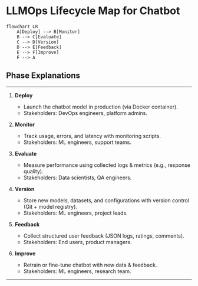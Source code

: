 # LLMOps Lifecycle Map for Chatbot

```mermaid
flowchart LR
    A[Deploy] --> B[Monitor]
    B --> C[Evaluate]
    C --> D[Version]
    D --> E[Feedback]
    E --> F[Improve]
    F --> A
```

## Phase Explanations

---

1. **Deploy**

   - Launch the chatbot model in production (via Docker container).
   - Stakeholders: DevOps engineers, platform admins.

2. **Monitor**

   - Track usage, errors, and latency with monitoring scripts.
   - Stakeholders: ML engineers, support teams.

3. **Evaluate**

   - Measure performance using collected logs & metrics (e.g., response quality).
   - Stakeholders: Data scientists, QA engineers.

4. **Version**

   - Store new models, datasets, and configurations with version control (Git + model registry).
   - Stakeholders: ML engineers, project leads.

5. **Feedback**

   - Collect structured user feedback (JSON logs, ratings, comments).
   - Stakeholders: End users, product managers.

6. **Improve**
   - Retrain or fine-tune chatbot with new data & feedback.
   - Stakeholders: ML engineers, research team.

---
